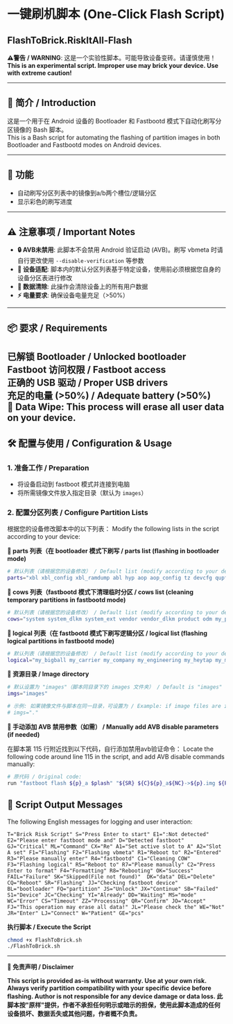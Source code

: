# 一键刷机脚本 (One-Click Flash Script)
## FlashToBrick.RiskItAll-Flash

**⚠警告 / WARNING**: 这是一个实验性脚本。可能导致设备变砖。请谨慎使用！  
**This is an experimental script. Improper use may brick your device. Use with extreme caution!**

---

## 📖 简介 / Introduction
这是一个用于在 Android 设备的 Bootloader 和 Fastbootd 模式下自动化刷写分区镜像的 Bash 脚本。  
This is a Bash script for automating the flashing of partition images in both Bootloader and Fastbootd modes on Android devices.

---

## 🔧 功能
- 自动刷写分区列表中的镜像到a/b两个槽位/逻辑分区  
- 显示彩色的刷写进度

---

## ⚠ 注意事项 / Important Notes
- **🔒 AVB未禁用**: 此脚本不会禁用 Android 验证启动 (AVB)。刷写 vbmeta 时请自行更改使用 `--disable-verification` 等参数  
- **📱 设备适配**: 脚本内的默认分区列表基于特定设备，使用前必须根据您自身的设备分区表进行修改  
- **💾 数据清除**: 此操作会清除设备上的所有用户数据  
- **⚡ 电量要求**: 确保设备电量充足（>50%）  

---

## 📦 要求 / Requirements
**已解锁 Bootloader / Unlocked bootloader**  
**Fastboot 访问权限 / Fastboot access**  
**正确的 USB 驱动 / Proper USB drivers**  
**充足的电量 (>50%) / Adequate battery (>50%)**  
**💾 Data Wipe: This process will erase all user data on your device.**
---

## 🛠️ 配置与使用 / Configuration & Usage

### 1. 准备工作 / Preparation
- 将设备启动到 fastboot 模式并连接到电脑  
- 将所需镜像文件放入指定目录（默认为 `images`）  

### 2. 配置分区列表 / Configure Partition Lists
根据您的设备修改脚本中的以下列表：
Modify the following lists in the script according to your device:

**🔹 parts 列表（在 bootloader 模式下刷写 / parts list (flashing in bootloader mode)**

```bash
# 默认列表（请根据您的设备修改） / Default list (modify according to your device)
parts="xbl xbl_config xbl_ramdump abl hyp aop aop_config tz devcfg qupfw uefisecapp imagefv keymaster shrm cpucp dsp featenabler uefi oplusstanvbk engineering_cdt modem bluetooth dtbo splash oplus_sec recovery init_boot boot vendor_boot"
```

**🔹 cows 列表（fastbootd 模式下清理临时分区 / cows list (cleaning temporary partitions in fastbootd mode)**

```bash
# 默认列表（请根据您的设备修改） / Default list (modify according to your device)
cows="system system_dlkm system_ext vendor vendor_dlkm product odm my_product my_bigball my_carrier my_engineering my_heytap my_manifest my_region my_stock my_company my_preload"
```

**🔹 logical 列表（在 fastbootd 模式下刷写逻辑分区 / logical list (flashing logical partitions in fastbootd mode)**

```bash
# 默认列表（请根据您的设备修改） / Default list (modify according to your device)
logical="my_bigball my_carrier my_company my_engineering my_heytap my_manifest my_preload my_product my_region my_stock odm product system system_dlkm system_ext vendor vendor_dlkm"
```

**🔹 资源目录 / Image directory**

```bash
# 默认设置为 "images"（脚本同目录下的 images 文件夹） / Default is "images" (images folder in the same directory as script)
imgs="images"

# 示例: 如果镜像文件与脚本在同一目录，可设置为 / Example: if image files are in the same directory as script, set to
# imgs="."
```

**🔹 手动添加 AVB 禁用参数（如需） / Manually add AVB disable parameters (if needed)**

在脚本第 115 行附近找到以下代码，自行添加禁用avb验证命令：
Locate the following code around line 115 in the script, and add AVB disable commands manually:

```bash
# 原代码 / Original code:
run "fastboot flash ${p}_a $plash" "${SR} ${C}${p}_a${NC}->${p}.img ${P}[${s_human}]${NC}" "$C_COUNT"
```
## 📜 Script Output Messages

The following English messages for logging and user interaction:
```
T="Brick Risk Script" S="Press Enter to start" E1=":Not detected"  E2="Please enter fastboot mode and" D="Detected fastboot" GJ="Critical" ML="Command" CX="Re" A1="Set active slot to A" A2="Slot A set" F1="Flashing" F2="Flashing vbmeta" R1="Reboot to" R2="Entered" R3="Please manually enter" R4="fastbootd" C1="Cleaning COW" F3="Flashing logical" R5="Reboot to" R7="Please manually" C2="Press Enter to format" F4="Formatting" R8="Rebooting" OK="Success" FAIL="Failure" SK="Skipped(File not found)"  DK="data" DEL="Delete" CQ="Reboot" SR="Flashing" JJ="Checking fastboot device" BL="bootloader" FQ="partition" JS="Unlock" JX="Continue" SB="Failed" S1="Device" JC="Checking" YI="Already" DD="Waiting" MS="mode" WC="Error" CS="Timeout" ZZ="Processing" QR="Confirm" JO="Accept" FJ="This operation may erase all data!" JL="Please check the" WE="Not" JR="Enter" LJ="Connect" W="Patient" GE="pcs"
```

**执行脚本 / Execute the Script**

```bash
chmod +x FlashToBrick.sh
./FlashToBrick.sh
```

---

**📝 免责声明 / Disclaimer**

**This script is provided as-is without warranty. Use at your own risk. Always verify partition compatibility with your specific device before flashing. Author is not responsible for any device damage or data loss.
此脚本按"原样"提供，作者不承担任何明示或暗示的担保，使用此脚本造成的任何设备损坏、数据丢失或其他问题，作者概不负责。**
